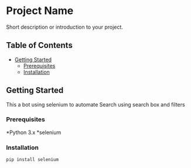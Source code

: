 # Project Name

Short description or introduction to your project.

## Table of Contents

- [Getting Started](#getting-started)
  - [Prerequisites](#prerequisites)
  - [Installation](#installation)

## Getting Started

This a bot using selenium to automate Search using search box and filters 

### Prerequisites

*Python 3.x
*selenium

### Installation

```
pip install selenium
```



